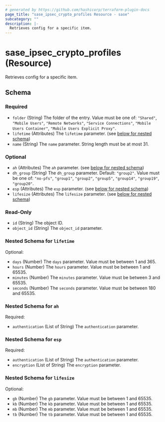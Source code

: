 ```yaml
---
# generated by https://github.com/hashicorp/terraform-plugin-docs
page_title: "sase_ipsec_crypto_profiles Resource - sase"
subcategory: ""
description: |-
  Retrieves config for a specific item.
---
```


# sase_ipsec_crypto_profiles (Resource)

Retrieves config for a specific item.



<!-- schema generated by tfplugindocs -->
## Schema

### Required

- `folder` (String) The folder of the entry. Value must be one of: `"Shared"`, `"Mobile Users"`, `"Remote Networks"`, `"Service Connections"`, `"Mobile Users Container"`, `"Mobile Users Explicit Proxy"`.
- `lifetime` (Attributes) The `lifetime` parameter. (see [below for nested schema](#nestedatt--lifetime))
- `name` (String) The `name` parameter. String length must be at most 31.

### Optional

- `ah` (Attributes) The `ah` parameter. (see [below for nested schema](#nestedatt--ah))
- `dh_group` (String) The `dh_group` parameter. Default: `"group2"`. Value must be one of: `"no-pfs"`, `"group1"`, `"group2"`, `"group5"`, `"group14"`, `"group19"`, `"group20"`.
- `esp` (Attributes) The `esp` parameter. (see [below for nested schema](#nestedatt--esp))
- `lifesize` (Attributes) The `lifesize` parameter. (see [below for nested schema](#nestedatt--lifesize))

### Read-Only

- `id` (String) The object ID.
- `object_id` (String) The `object_id` parameter.

<a id="nestedatt--lifetime"></a>
### Nested Schema for `lifetime`

Optional:

- `days` (Number) The `days` parameter. Value must be between 1 and 365.
- `hours` (Number) The `hours` parameter. Value must be between 1 and 65535.
- `minutes` (Number) The `minutes` parameter. Value must be between 3 and 65535.
- `seconds` (Number) The `seconds` parameter. Value must be between 180 and 65535.


<a id="nestedatt--ah"></a>
### Nested Schema for `ah`

Required:

- `authentication` (List of String) The `authentication` parameter.


<a id="nestedatt--esp"></a>
### Nested Schema for `esp`

Required:

- `authentication` (List of String) The `authentication` parameter.
- `encryption` (List of String) The `encryption` parameter.


<a id="nestedatt--lifesize"></a>
### Nested Schema for `lifesize`

Optional:

- `gb` (Number) The `gb` parameter. Value must be between 1 and 65535.
- `kb` (Number) The `kb` parameter. Value must be between 1 and 65535.
- `mb` (Number) The `mb` parameter. Value must be between 1 and 65535.
- `tb` (Number) The `tb` parameter. Value must be between 1 and 65535.



